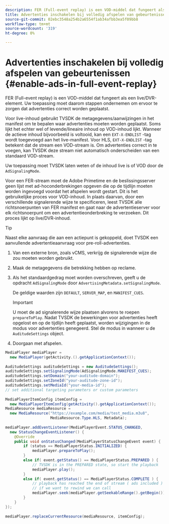 ```yaml
---
description: FER (Full-event replay) is een VOD-middel dat fungeert als een live/DVR-element. Uw toepassing moet daarom stappen ondernemen om ervoor te zorgen dat advertenties correct worden geplaatst.
title: Advertenties inschakelen bij volledig afspelen van gebeurtenissen
source-git-commit: 02ebc3548a254b2a6554f1ab34afbb3ea5f09bb8
workflow-type: tm+mt
source-wordcount: '319'
ht-degree: 0%

---
```


# Advertenties inschakelen bij volledig afspelen van gebeurtenissen {#enable-ads-in-full-event-replay}

FER (Full-event replay) is een VOD-middel dat fungeert als een live/DVR-element. Uw toepassing moet daarom stappen ondernemen om ervoor te zorgen dat advertenties correct worden geplaatst.

Voor live-inhoud gebruikt TVSDK de metagegevens/aanwijzingen in het manifest om te bepalen waar advertenties moeten worden geplaatst. Soms lijkt het echter wel of levende/lineaire inhoud op VOD-inhoud lijkt. Wanneer de actieve inhoud bijvoorbeeld is voltooid, kan een `EXT-X-ENDLIST` -tag wordt toegevoegd aan het live-manifest. Voor HLS, `EXT-X-ENDLIST` -tag betekent dat de stream een VOD-stream is. Om advertenties correct in te voegen, kan TVSDK deze stream niet automatisch onderscheiden van een standaard VOD-stream.

Uw toepassing moet TVSDK laten weten of de inhoud live is of VOD door de `AdSignalingMode`.

Voor een FER-stream moet de Adobe Primetime en de beslissingsserver geen lijst met ad-hoconderbrekingen opgeven die op de tijdlijn moeten worden ingevoegd voordat het afspelen wordt gestart. Dit is het gebruikelijke proces voor VOD-inhoud. In plaats daarvan, door een verschillende signalerende wijze te specificeren, leest TVSDK alle richtsnoerpunten van FER manifest en gaat naar de advertentieserver voor elk richtsnoerpunt om een advertentieonderbreking te verzoeken. Dit proces lijkt op live/DVR-inhoud.

>[!TIP]
>
>Naast elke aanvraag die aan een actiepunt is gekoppeld, doet TVSDK een aanvullende advertentieaanvraag voor pre-roll-advertenties.

1. Van een externe bron, zoals vCMS, verkrijg de signalerende wijze die zou moeten worden gebruikt.
1. Maak de metagegevens die betrekking hebben op reclame.
1. Als het standaardgedrag moet worden overschreven, geeft u de opdracht `AdSignalingMode` door `AdvertisingMetadata.setSignalingMode`.

   De geldige waarden zijn `DEFAULT`, `SERVER_MAP`, en `MANIFEST_CUES`.

   >[!IMPORTANT]
   >
   >U moet de ad signalerende wijze plaatsen alvorens te roepen `prepareToPlay`. Nadat TVSDK de bewerkingen voor advertenties heeft opgelost en op de tijdlijn heeft geplaatst, worden wijzigingen in de modus voor advertenties genegeerd. Stel de modus in wanneer u de `AuditudeSettings` object.

1. Doorgaan met afspelen.

<!--<a id="example_6DECA71C3C3B4551805C09A80686552F"></a>-->

```java
MediaPlayer mediaPlayer =  
  new MediaPlayer(getActivity.().getApplicationContext()); 
 
AuditudeSettings auditudeSettings = new AuditudeSettings(); 
auditudeSettings.setSignalingMode(AdSignalingMode.MANIFEST_CUES); 
auditudeSettings.setDomain("your-auditude-domain"); 
auditudeSettings.setZoneId("your-auditude-zone-id"); 
auditudeSettings.setMediaId("your-media-id"); 
// set additional targeting parameters or custom parameters 
 
MediaPlayerItemConfig itemConfig =  
  new MediaPlayerItemConfig(getActivity().getApplicationContext()); 
MediaResource mediaResource =  
  new MediaResource("https://example.com/media/test_media.m3u8",  
                    MediaResource.Type.HLS, Metadata); 
 
mediaPlayer.addEventListener(MediaPlayerEvent.STATUS_CHANGED,  
  new StatusChangeEventListener() { 
    @Override 
    public void onStatusChanged(MediaPlayerStatusChangeEvent event) { 
        if (status == MediaPlayerStatus.INITIALIZED) { 
            mediaPlayer.prepareToPlay(); 
        } 
        else if( event.getStatus() == MediaPlayerStatus.PREPARED ) { 
            // TVSDK is in the PREPARED state, so start the playback 
            mediaPlayer.play(); 
        } 
        else if( event.getStatus() == MediaPlayerStatus.COMPLETE ) { 
            // playback has reached the end of stream ( ads included ) 
            // if we want to rewind we can call 
            mediaPlayer.seek(mediaPlayer.getSeekableRange().getBegin()); 
        } 
    } 
}); 
 
mediaPlayer.replaceCurrentResource(mediaResource, itemConfig); 
```
